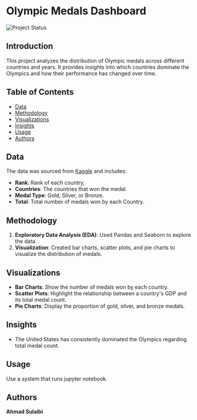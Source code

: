 
# Olympic Medals Dashboard

![Project Status](https://img.shields.io/badge/status-active-brightgreen)

## Introduction
This project analyzes the distribution of Olympic medals across different countries and years. It provides insights into which countries dominate the Olympics and how their performance has changed over time.

## Table of Contents
- [Data](#Data)
- [Methodology](#Methodology)
- [Visualizations](#Visualizations)
- [Insights](#Insights)
- [Usage](#Usage)
- [Authors](#Authors)

## Data
The data was sourced from [Kaggle](https://www.kaggle.com/code/ahmadsulaibi/paris-olympics-visualization) and includes:
- **Rank**: Rank of each country,
- **Countries**: The countries that won the medal.
- **Medal Type**: Gold, Silver, or Bronze.
- **Total**: Total number of medals won by each Country.

## Methodology
1. **Exploratory Data Analysis (EDA)**: Used Pandas and Seaborn to explore the data.
2. **Visualization**: Created bar charts, scatter plots, and pie charts to visualize the distribution of medals.

## Visualizations
- **Bar Charts**: Show the number of medals won by each country.
- **Scatter Plots**: Highlight the relationship between a country's GDP and its total medal count.
- **Pie Charts**: Display the proportion of gold, silver, and bronze medals.

## Insights
- The United States has consistently dominated the Olympics regarding total medal count.

## Usage
Use a system that runs jupyter notebook.

## Authors
**Ahmad Sulaibi**
